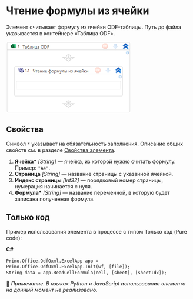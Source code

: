# Чтение формулы из ячейки

Элемент считывает формулу из ячейки ODF-таблицы. Путь до файла указывается в контейнере «Таблица ODF».

![Элемент «Чтение формулы из ячейки»](<../../../../.gitbook/assets1/windows_items/odf-read-cell-formula.png>)


## Свойства

Символ `*` указывает на обязательность заполнения. Описание общих свойств см. в разделе [Свойства элемента](https://docs.primo-rpa.ru/primo-rpa/primo-studio/process/elements#svoistva-elementa).

1. **Ячейка\*** *[String]* — ячейка, из которой нужно считать формулу. Пример: `"A4"`.
1. **Страница** *[String]* — название страницы с указанной ячейкой.
1. **Индекс страницы** *[Int32]* — порядковый номер страницы, нумерация начинается с нуля.
1. **Формула\*** *[String]* — название переменной, в которую будет записана полученная формула.


## Только код
Пример использования элемента в процессе с типом Только код (Pure code):  

**C#**  
```
Primo.Office.OdfOxml.ExcelApp app = Primo.Office.OdfOxml.ExcelApp.Init(wf, [file]);
String data = app.ReadCellFormula(cell, [sheet], [sheetIdx]);
```

:small_orange_diamond: *Примечание. В языках Python и JavaScript использование элемента на данный момент не реализовано.*

